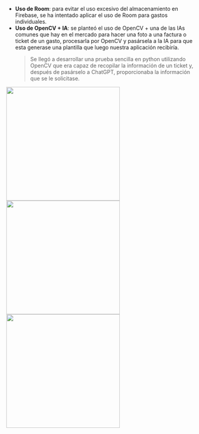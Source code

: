 * **Uso de Room**: para evitar el uso excesivo del almacenamiento en Firebase, se ha intentado aplicar el uso de Room para gastos individuales.
* **Uso de OpenCV + IA**: se planteó el uso de OpenCV + una de las IAs comunes que hay en el mercado para hacer una foto a una factura o ticket de un gasto, procesarla por OpenCV y pasársela a la IA para que esta generase una plantilla que luego nuestra aplicación recibiría.
  > Se llegó a desarrollar una prueba sencilla en python utilizando OpenCV que era capaz de recopilar la información de un ticket y, después de pasárselo a ChatGPT, proporcionaba la información que se le solicitase.
  
<img src="https://github.com/alvaroddiaz/APM/blob/assets/112855052/c43bef06-cb6c-44b0-8f69-bf155598f3fe.jpg?raw=true" width="300">
<img src="https://github.com/alvaroddiaz/APM/blob/assets/112855052/5b491fe9-fee8-4653-9ed8-9680eb4fd386.jpg?raw=true" width="300">
<img src="https://github.com/alvaroddiaz/APM/blob/assets/112855052/98fd6c3d-be71-4e0d-945e-1532e8c3bb14.jpg?raw=true" width="300">
